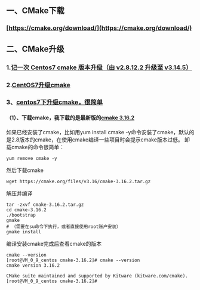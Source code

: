 ## 一、CMake下载
### [https://cmake.org/download/](https://cmake.org/download/)
## 二、CMake升级
### 1.[记一次 Centos7 cmake 版本升级（由 v2.8.12.2 升级至 v3.14.5）](https://blog.csdn.net/llwy1428/article/details/95473542)
### 2.[CentOS7升级cmake](https://www.jianshu.com/p/b283fad5e4de)
### 3、[centos7下升级cmake，很简单](https://blog.csdn.net/u013714645/article/details/77002555)
#### （1）、下载cmake，我下载的是最新版的[cmake 3.16.2](https://cmake.org/files/v3.16/cmake-3.16.2.tar.gz)
如果已经安装了cmake，比如用yum install cmake -y命令安装了cmake，默认的是2.8版本的cmake，在使用cmake编译一些项目时会提示cmake版本过低。
卸载cmake的命令很简单：
```shell
yum remove cmake -y
```

然后下载cmake
```shell
wget https://cmake.org/files/v3.16/cmake-3.16.2.tar.gz
```
解压并编译
```shell
tar -zxvf cmake-3.16.2.tar.gz
cd cmake-3.16.2
./bootstrap
gmake
# （需要在su命令下执行，或者直接使用root账户安装）
gmake install
```
编译安装cmake完成后查看cmake的版本
```shell
cmake --version
[root@VM_0_9_centos cmake-3.16.2]# cmake --version
cmake version 3.16.2

CMake suite maintained and supported by Kitware (kitware.com/cmake).
[root@VM_0_9_centos cmake-3.16.2]# 
```
